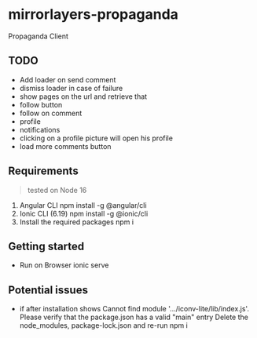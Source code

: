 # mirrorlayers-propaganda
Propaganda Client

## TODO
- Add loader on send comment
- dismiss loader in case of failure
- show pages on the url and retrieve that
- follow button
- follow on comment
- profile
- notifications
- clicking on a profile picture will open his profile
- load more comments button

## Requirements

> tested on Node 16

1. Angular CLI
    npm install -g @angular/cli
2. Ionic CLI (6.19)
    npm install -g @ionic/cli
3. Install the required packages
    npm i

## Getting started

- Run on Browser
    ionic serve

## Potential issues
- if after installation shows
    Cannot find module '.../iconv-lite/lib/index.js'. Please verify that the package.json has a valid "main" entry
    Delete the node_modules, package-lock.json and re-run npm i